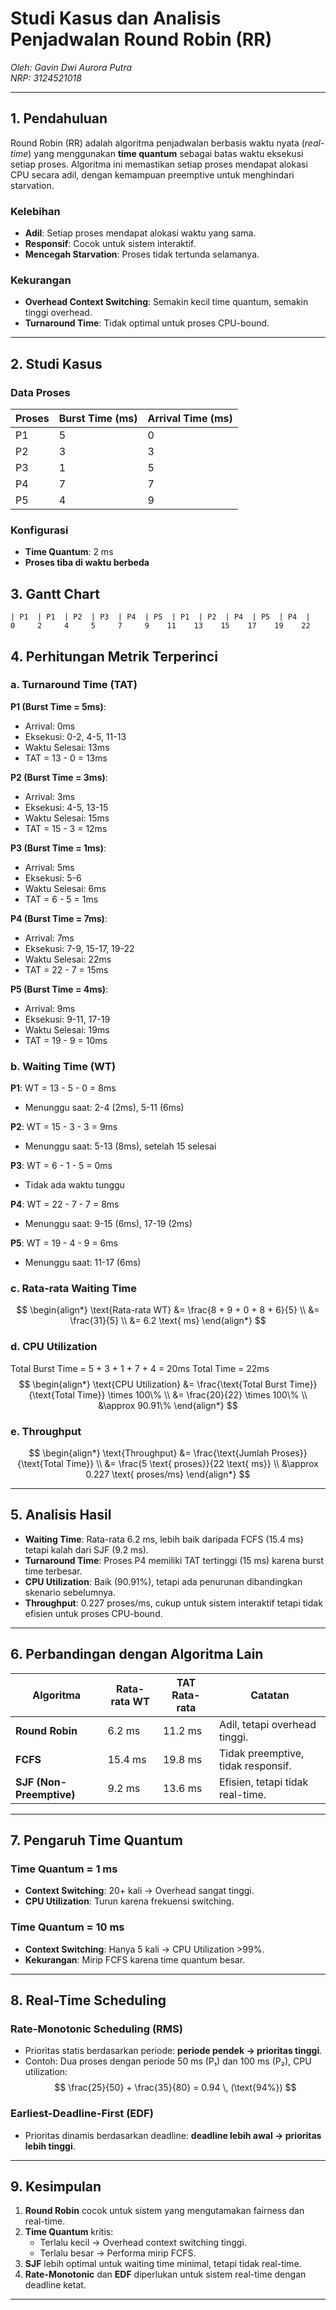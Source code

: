 # **Studi Kasus dan Analisis Penjadwalan Round Robin (RR)**  
*Oleh: Gavin Dwi Aurora Putra*  
*NRP: 3124521018*  

---

## **1. Pendahuluan**  
Round Robin (RR) adalah algoritma penjadwalan berbasis waktu nyata (*real-time*) yang menggunakan **time quantum** sebagai batas waktu eksekusi setiap proses. Algoritma ini memastikan setiap proses mendapat alokasi CPU secara adil, dengan kemampuan preemptive untuk menghindari starvation.  

### **Kelebihan**  
- **Adil**: Setiap proses mendapat alokasi waktu yang sama.  
- **Responsif**: Cocok untuk sistem interaktif.  
- **Mencegah Starvation**: Proses tidak tertunda selamanya.  

### **Kekurangan**  
- **Overhead Context Switching**: Semakin kecil time quantum, semakin tinggi overhead.  
- **Turnaround Time**: Tidak optimal untuk proses CPU-bound.  

---

## **2. Studi Kasus**  
### **Data Proses**  
| Proses | Burst Time (ms) | Arrival Time (ms) |  
|--------|------------------|-------------------|  
| P1     | 5                | 0                 |  
| P2     | 3                | 3                 |  
| P3     | 1                | 5                 |  
| P4     | 7                | 7                 |  
| P5     | 4                | 9                 |  

### **Konfigurasi**  
- **Time Quantum**: 2 ms
- **Proses tiba di waktu berbeda**

## **3. Gantt Chart**  
```plaintext
| P1  | P1  | P2  | P3  | P4  | P5  | P1  | P2  | P4  | P5  | P4  |
0     2     4     5     7     9    11    13    15    17    19    22
```

## **4. Perhitungan Metrik Terperinci**  

### **a. Turnaround Time (TAT)**  
**P1 (Burst Time = 5ms)**:
- Arrival: 0ms
- Eksekusi: 0-2, 4-5, 11-13
- Waktu Selesai: 13ms
- TAT = 13 - 0 = 13ms

**P2 (Burst Time = 3ms)**:
- Arrival: 3ms
- Eksekusi: 4-5, 13-15
- Waktu Selesai: 15ms
- TAT = 15 - 3 = 12ms

**P3 (Burst Time = 1ms)**:
- Arrival: 5ms
- Eksekusi: 5-6
- Waktu Selesai: 6ms
- TAT = 6 - 5 = 1ms

**P4 (Burst Time = 7ms)**:
- Arrival: 7ms
- Eksekusi: 7-9, 15-17, 19-22
- Waktu Selesai: 22ms
- TAT = 22 - 7 = 15ms

**P5 (Burst Time = 4ms)**:
- Arrival: 9ms
- Eksekusi: 9-11, 17-19
- Waktu Selesai: 19ms
- TAT = 19 - 9 = 10ms

### **b. Waiting Time (WT)**  
**P1**: WT = 13 - 5 - 0 = 8ms
- Menunggu saat: 2-4 (2ms), 5-11 (6ms)

**P2**: WT = 15 - 3 - 3 = 9ms
- Menunggu saat: 5-13 (8ms), setelah 15 selesai

**P3**: WT = 6 - 1 - 5 = 0ms
- Tidak ada waktu tunggu

**P4**: WT = 22 - 7 - 7 = 8ms
- Menunggu saat: 9-15 (6ms), 17-19 (2ms)

**P5**: WT = 19 - 4 - 9 = 6ms
- Menunggu saat: 11-17 (6ms)

### **c. Rata-rata Waiting Time**  
$$
\begin{align*}
\text{Rata-rata WT} &= \frac{8 + 9 + 0 + 8 + 6}{5} \\
&= \frac{31}{5} \\
&= 6.2 \text{ ms}
\end{align*}
$$

### **d. CPU Utilization**  
Total Burst Time = 5 + 3 + 1 + 7 + 4 = 20ms
Total Time = 22ms
$$
\begin{align*}
\text{CPU Utilization} &= \frac{\text{Total Burst Time}}{\text{Total Time}} \times 100\% \\
&= \frac{20}{22} \times 100\% \\
&\approx 90.91\%
\end{align*}
$$

### **e. Throughput**  
$$
\begin{align*}
\text{Throughput} &= \frac{\text{Jumlah Proses}}{\text{Total Time}} \\
&= \frac{5 \text{ proses}}{22 \text{ ms}} \\
&\approx 0.227 \text{ proses/ms}
\end{align*}
$$

---

## **5. Analisis Hasil**  
- **Waiting Time**: Rata-rata 6.2 ms, lebih baik daripada FCFS (15.4 ms) tetapi kalah dari SJF (9.2 ms).  
- **Turnaround Time**: Proses P4 memiliki TAT tertinggi (15 ms) karena burst time terbesar.  
- **CPU Utilization**: Baik (90.91%), tetapi ada penurunan dibandingkan skenario sebelumnya.  
- **Throughput**: 0.227 proses/ms, cukup untuk sistem interaktif tetapi tidak efisien untuk proses CPU-bound.  

---

## **6. Perbandingan dengan Algoritma Lain**  
| Algoritma       | Rata-rata WT | TAT Rata-rata | Catatan |  
|------------------|--------------|---------------|---------|  
| **Round Robin**  | 6.2 ms       | 11.2 ms       | Adil, tetapi overhead tinggi. |  
| **FCFS**         | 15.4 ms      | 19.8 ms       | Tidak preemptive, tidak responsif. |  
| **SJF (Non-Preemptive)** | 9.2 ms | 13.6 ms       | Efisien, tetapi tidak real-time. |  

---

## **7. Pengaruh Time Quantum**  
### **Time Quantum = 1 ms**  
- **Context Switching**: 20+ kali → Overhead sangat tinggi.  
- **CPU Utilization**: Turun karena frekuensi switching.  

### **Time Quantum = 10 ms**  
- **Context Switching**: Hanya 5 kali → CPU Utilization >99%.  
- **Kekurangan**: Mirip FCFS karena time quantum besar.  

---

## **8. Real-Time Scheduling**  
### **Rate-Monotonic Scheduling (RMS)**  
- Prioritas statis berdasarkan periode: **periode pendek → prioritas tinggi**.  
- Contoh: Dua proses dengan periode 50 ms (P₁) dan 100 ms (P₂), CPU utilization:  
  $$
  \frac{25}{50} + \frac{35}{80} = 0.94 \, (\text{94%})
  $$  

### **Earliest-Deadline-First (EDF)**  
- Prioritas dinamis berdasarkan deadline: **deadline lebih awal → prioritas lebih tinggi**.  

---

## **9. Kesimpulan**  
1. **Round Robin** cocok untuk sistem yang mengutamakan fairness dan real-time.  
2. **Time Quantum** kritis:  
   - Terlalu kecil → Overhead context switching tinggi.  
   - Terlalu besar → Performa mirip FCFS.  
3. **SJF** lebih optimal untuk waiting time minimal, tetapi tidak real-time.  
4. **Rate-Monotonic** dan **EDF** diperlukan untuk sistem real-time dengan deadline ketat.  

---
